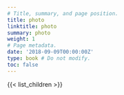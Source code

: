 ```yaml
---
# Title, summary, and page position.
title: photo
linktitle: photo
summary: photo
weight: 1
# Page metadata.
date: '2018-09-09T00:00:00Z'
type: book # Do not modify.
toc: false
---
```


{{< list_children >}}